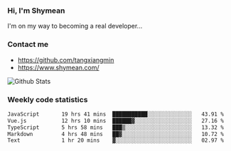 ### Hi, I'm Shymean

I'm on my way to becoming a real developer...

### Contact me

- <https://github.com/tangxiangmin>
- <https://www.shymean.com/>

![Github Stats](https://github-readme-stats.vercel.app/api?username=tangxiangmin&show_icons=true&theme=dark)


###  Weekly code statistics

<!--START_SECTION:waka-->

```txt
JavaScript       19 hrs 41 mins  ███████████░░░░░░░░░░░░░░   43.91 %
Vue.js           12 hrs 10 mins  ██████▓░░░░░░░░░░░░░░░░░░   27.16 %
TypeScript       5 hrs 58 mins   ███▒░░░░░░░░░░░░░░░░░░░░░   13.32 %
Markdown         4 hrs 48 mins   ██▓░░░░░░░░░░░░░░░░░░░░░░   10.72 %
Text             1 hr 20 mins    ▓░░░░░░░░░░░░░░░░░░░░░░░░   02.97 %
```

<!--END_SECTION:waka-->